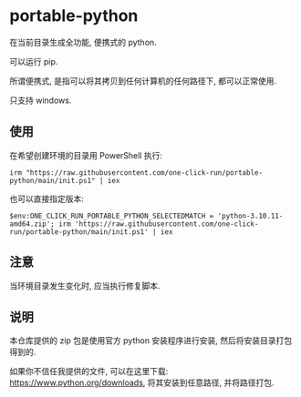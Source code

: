 # portable-python

在当前目录生成全功能, 便携式的 python.

可以运行 pip.

所谓便携式, 是指可以将其拷贝到任何计算机的任何路径下, 都可以正常使用.

只支持 windows.

## 使用

在希望创建环境的目录用 PowerShell 执行:

```
irm "https://raw.githubusercontent.com/one-click-run/portable-python/main/init.ps1" | iex
```

也可以直接指定版本:

```
$env:ONE_CLICK_RUN_PORTABLE_PYTHON_SELECTEDMATCH = 'python-3.10.11-amd64.zip'; irm 'https://raw.githubusercontent.com/one-click-run/portable-python/main/init.ps1' | iex
```

## 注意

当环境目录发生变化时, 应当执行修复脚本.

## 说明

本仓库提供的 zip 包是使用官方 python 安装程序进行安装, 然后将安装目录打包得到的.

如果你不信任我提供的文件, 可以在这里下载: https://www.python.org/downloads, 将其安装到任意路径, 并将路径打包.
